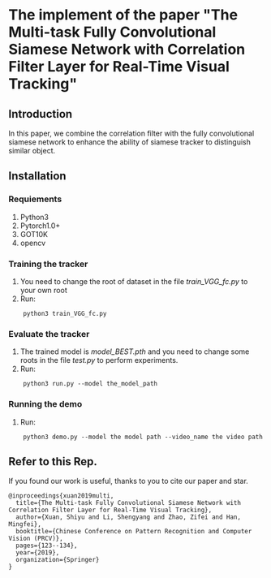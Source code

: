 # The implement of the paper "The Multi-task Fully Convolutional Siamese Network with Correlation Filter Layer for Real-Time Visual Tracking"

## Introduction
In this paper, we combine the correlation filter with the fully convolutional siamese network to enhance the ability of siamese tracker to distinguish similar object.

## Installation
### Requiements
1. Python3
2. Pytorch1.0+
3. GOT10K
4. opencv

### Training the tracker
1. You need to change the root of dataset in the file *train_VGG_fc.py* to your own root
2. Run:
```shell
    python3 train_VGG_fc.py
```

### Evaluate the tracker
1. The trained model is *model_BEST.pth* and you need to change some roots in the file *test.py* to perform experiments.
2. Run:
```shell
    python3 run.py --model the_model_path
```

### Running the demo
1. Run:
```shell
    python3 demo.py --model the model path --video_name the video path
```

## Refer to this Rep.
If you found our work is useful, thanks to you to cite our paper and star.
```
@inproceedings{xuan2019multi,
  title={The Multi-task Fully Convolutional Siamese Network with Correlation Filter Layer for Real-Time Visual Tracking},
  author={Xuan, Shiyu and Li, Shengyang and Zhao, Zifei and Han, Mingfei},
  booktitle={Chinese Conference on Pattern Recognition and Computer Vision (PRCV)},
  pages={123--134},
  year={2019},
  organization={Springer}
}
```

